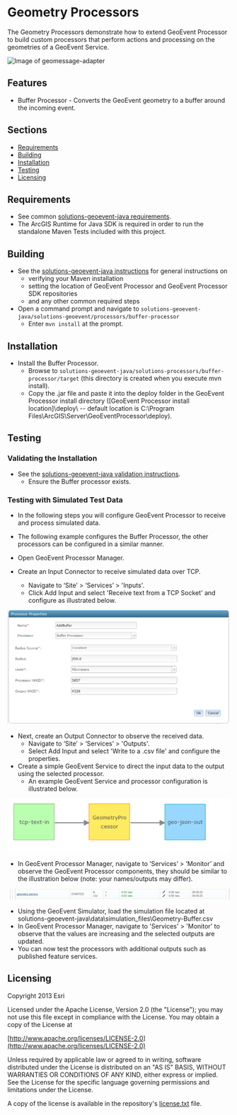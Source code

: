 ﻿# Geometry Processors

The Geometry Processors demonstrate how to extend GeoEvent Processor to build custom processors that perform actions and processing on the geometries of a GeoEvent Service.  

![Image of geomessage-adapter](Buffer.PNG)

## Features 


* Buffer Processor - Converts the GeoEvent geometry to a buffer around the incoming event.


## Sections

* [Requirements](#requirements)
* [Building](#building)
* [Installation](#installation)
* [Testing](#testing)
* [Licensing](#licensing)

## Requirements

* See common [solutions-geoevent-java requirements](../../../README.md#requirements).
* The ArcGIS Runtime for Java SDK is required in order to run the standalone Maven Tests included with this project.

## Building 

* See the [solutions-geoevent-java instructions](../../../README.md#instructions) for general instructions on 
    * verifying your Maven installation
    * setting the location of GeoEvent Processor and GeoEvent Processor SDK repositories
    * and any other common required steps
* Open a command prompt and navigate to `solutions-geoevent-java/solutions-geoevent/processors/buffer-processor`
    * Enter `mvn install` at the prompt.

## Installation

* Install the Buffer Processor.
    * Browse to `solutions-geoevent-java/solutions-processors/buffer-processor/target` (this directory is created when you execute mvn install).
    * Copy the .jar file and paste it into the deploy folder in the GeoEvent Processor install directory ([GeoEvent Processor install location]\deploy\ -- default location is C:\Program Files\ArcGIS\Server\GeoEventProcessor\deploy).


## Testing

### Validating the Installation
 
* See the [solutions-geoevent-java validation instructions](../../../README.md#validating-install).
    * Ensure the Buffer processor exists.

### Testing with Simulated Test Data

* In the following steps you will configure GeoEvent Processor to receive and process simulated data.
* The following example configures the Buffer Processor, the other processors can be configured in a similar manner.

* Open GeoEvent Processor Manager.
* Create an Input Connector to receive simulated data over TCP.
    * Navigate to ‘Site’ > ‘Services’ > 'Inputs'.
    * Click Add Input and select 'Receive text from a TCP Socket' and configure as illustrated below.

![Image of create connector](doc/geometry-buffer-input.png)

* Next, create an Output Connector to observe the received data.
    * Navigate to ‘Site’ > ‘Services’ > 'Outputs'.
    * Select Add Input and select 'Write to a .csv file' and configure the properties.
* Create a simple GeoEvent Service to direct the input data to the output using the selected processor.
    * An example GeoEvent Service and processor configuration is illustrated below.

![Image of service](doc/geometry-simple-service.png)

* In GeoEvent Processor Manager, navigate to ‘Services’ > ‘Monitor’ and observe the GeoEvent Processor components, they should be similar to the illustration below (note: your names/outputs may differ).

![Image of monitor](doc/monitor.png)

* Using the GeoEvent Simulator, load the simulation file located at  solutions-geoevent-java\data\simulation_files\Geometry-Buffer.csv
* In GeoEvent Processor Manager, navigate to 'Services' > 'Monitor' to observe that the values are increasing and the selected outputs are updated. 
* You can now test the processors with additional outputs such as published feature services.

## Licensing

Copyright 2013 Esri

Licensed under the Apache License, Version 2.0 (the "License");
you may not use this file except in compliance with the License.
You may obtain a copy of the License at

   [http://www.apache.org/licenses/LICENSE-2.0](http://www.apache.org/licenses/LICENSE-2.0)

Unless required by applicable law or agreed to in writing, software
distributed under the License is distributed on an "AS IS" BASIS,
WITHOUT WARRANTIES OR CONDITIONS OF ANY KIND, either express or implied.
See the License for the specific language governing permissions and
limitations under the License.

A copy of the license is available in the repository's
[license.txt](../../../license.txt) file.
